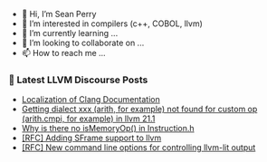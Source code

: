 - 👋 Hi, I’m Sean Perry
- 👀 I’m interested in compilers (c++, COBOL, llvm)
- 🌱 I’m currently learning ...
- 💞️ I’m looking to collaborate on ...
- 📫 How to reach me ...

<!---
s66perry/s66perry is a ✨ special ✨ repository because its `README.md` (this file) appears on your GitHub profile.
You can click the Preview link to take a look at your changes.
--->
### 📕 Latest LLVM Discourse Posts

<!-- DISCOURSE-LLVM:START -->
- [Localization of Clang Documentation](https://discourse.llvm.org/t/localization-of-clang-documentation/88596#post_1)
- [Getting dialect xxx &lpar;arith, for example&rpar; not found for custom op &lpar;arith.cmpi, for example&rpar; in llvm 21.1](https://discourse.llvm.org/t/getting-dialect-xxx-arith-for-example-not-found-for-custom-op-arith-cmpi-for-example-in-llvm-21-1/88595#post_1)
- [Why is there no isMemoryOp&lpar;&rpar; in Instruction.h](https://discourse.llvm.org/t/why-is-there-no-ismemoryop-in-instruction-h/88588#post_4)
- [[RFC] Adding SFrame support to llvm](https://discourse.llvm.org/t/rfc-adding-sframe-support-to-llvm/86900#post_15)
- [[RFC] New command line options for controlling llvm-lit output](https://discourse.llvm.org/t/rfc-new-command-line-options-for-controlling-llvm-lit-output/88568#post_5)
<!-- DISCOURSE-LLVM:END -->
